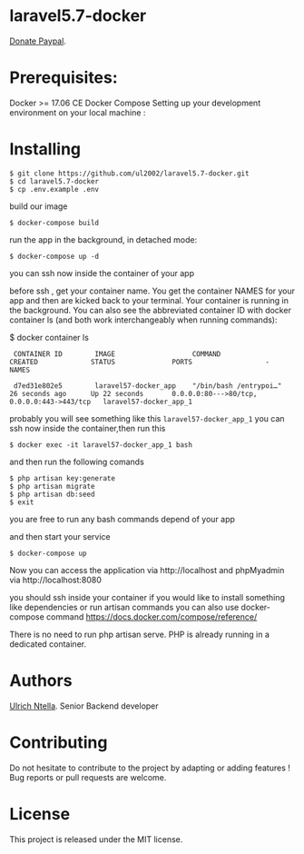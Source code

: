 # laravel5.7-docker
 [Donate Paypal](https://paypal.me/ulrich2002).

# Prerequisites:

Docker >= 17.06 CE
Docker Compose
Setting up your development environment on your local machine :


# Installing
```
$ git clone https://github.com/ul2002/laravel5.7-docker.git
$ cd laravel5.7-docker
$ cp .env.example .env
```
build our image 
```
$ docker-compose build
```
run the app in the background, in detached mode:
```
$ docker-compose up -d
```


you can ssh now inside the container of your app

before ssh , get your container name. 
You get the container NAMES for your app and then are kicked back to your terminal. Your container is running in the background. You can also see the abbreviated container ID with docker container ls (and both work interchangeably when running commands):

$ docker container ls
```
 CONTAINER ID        IMAGE                   COMMAND                  CREATED             STATUS              PORTS                  -                    NAMES

 d7ed31e802e5        laravel57-docker_app    "/bin/bash /entrypoi…"   26 seconds ago      Up 22 seconds       0.0.0.0:80--->80/tcp, 0.0.0.0:443->443/tcp   laravel57-docker_app_1

```

probably you will see something like this ``laravel57-docker_app_1`` 
you can ssh now inside the container,then run this 
```
$ docker exec -it laravel57-docker_app_1 bash
```

and then run the following comands
```
$ php artisan key:generate
$ php artisan migrate 
$ php artisan db:seed 
$ exit
```
you are free to run any bash commands depend of your app

and then start your service
```
$ docker-compose up 
```
 
Now you can access the application via http://localhost
and phpMyadmin via  http://localhost:8080

you should ssh inside your container if you would like to install something like dependencies or run artisan commands
you can also use docker-compose command  https://docs.docker.com/compose/reference/

There is no need to run php artisan serve. PHP is already running in a dedicated container.

# Authors
  [Ulrich Ntella](https://www.linkedin.com/in/ulrichsoft/). Senior Backend developer

# Contributing
Do not hesitate to contribute to the project by adapting or adding features ! Bug reports or pull requests are welcome.

# License
This project is released under the MIT license.


